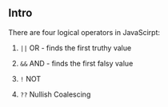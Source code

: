 ## Intro

There are four logical operators in JavaScirpt:

1. ```||``` OR - finds the first truthy value

2. ```&&``` AND - finds the first falsy value

3. ```!``` NOT

4. ```??``` Nullish Coalescing
